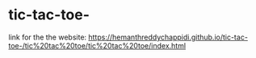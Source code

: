 # tic-tac-toe-

link for the the website: https://hemanthreddychappidi.github.io/tic-tac-toe-/tic%20tac%20toe/tic%20tac%20toe/index.html
